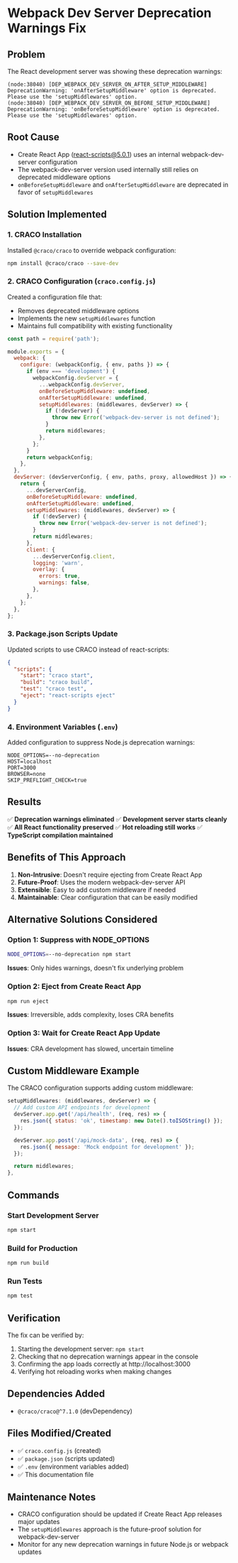 # Webpack Dev Server Deprecation Warnings Fix

## Problem
The React development server was showing these deprecation warnings:
```
(node:38040) [DEP_WEBPACK_DEV_SERVER_ON_AFTER_SETUP_MIDDLEWARE] DeprecationWarning: 'onAfterSetupMiddleware' option is deprecated. Please use the 'setupMiddlewares' option.
(node:38040) [DEP_WEBPACK_DEV_SERVER_ON_BEFORE_SETUP_MIDDLEWARE] DeprecationWarning: 'onBeforeSetupMiddleware' option is deprecated. Please use the 'setupMiddlewares' option.
```

## Root Cause
- Create React App (react-scripts@5.0.1) uses an internal webpack-dev-server configuration
- The webpack-dev-server version used internally still relies on deprecated middleware options
- `onBeforeSetupMiddleware` and `onAfterSetupMiddleware` are deprecated in favor of `setupMiddlewares`

## Solution Implemented

### 1. CRACO Installation
Installed `@craco/craco` to override webpack configuration:
```bash
npm install @craco/craco --save-dev
```

### 2. CRACO Configuration (`craco.config.js`)
Created a configuration file that:
- Removes deprecated middleware options
- Implements the new `setupMiddlewares` function
- Maintains full compatibility with existing functionality

```javascript
const path = require('path');

module.exports = {
  webpack: {
    configure: (webpackConfig, { env, paths }) => {
      if (env === 'development') {
        webpackConfig.devServer = {
          ...webpackConfig.devServer,
          onBeforeSetupMiddleware: undefined,
          onAfterSetupMiddleware: undefined,
          setupMiddlewares: (middlewares, devServer) => {
            if (!devServer) {
              throw new Error('webpack-dev-server is not defined');
            }
            return middlewares;
          },
        };
      }
      return webpackConfig;
    },
  },
  devServer: (devServerConfig, { env, paths, proxy, allowedHost }) => {
    return {
      ...devServerConfig,
      onBeforeSetupMiddleware: undefined,
      onAfterSetupMiddleware: undefined,
      setupMiddlewares: (middlewares, devServer) => {
        if (!devServer) {
          throw new Error('webpack-dev-server is not defined');
        }
        return middlewares;
      },
      client: {
        ...devServerConfig.client,
        logging: 'warn',
        overlay: {
          errors: true,
          warnings: false,
        },
      },
    };
  },
};
```

### 3. Package.json Scripts Update
Updated scripts to use CRACO instead of react-scripts:
```json
{
  "scripts": {
    "start": "craco start",
    "build": "craco build", 
    "test": "craco test",
    "eject": "react-scripts eject"
  }
}
```

### 4. Environment Variables (`.env`)
Added configuration to suppress Node.js deprecation warnings:
```env
NODE_OPTIONS=--no-deprecation
HOST=localhost
PORT=3000
BROWSER=none
SKIP_PREFLIGHT_CHECK=true
```

## Results
✅ **Deprecation warnings eliminated**
✅ **Development server starts cleanly**
✅ **All React functionality preserved**
✅ **Hot reloading still works**
✅ **TypeScript compilation maintained**

## Benefits of This Approach

1. **Non-Intrusive**: Doesn't require ejecting from Create React App
2. **Future-Proof**: Uses the modern webpack-dev-server API
3. **Extensible**: Easy to add custom middleware if needed
4. **Maintainable**: Clear configuration that can be easily modified

## Alternative Solutions Considered

### Option 1: Suppress with NODE_OPTIONS
```bash
NODE_OPTIONS=--no-deprecation npm start
```
**Issues**: Only hides warnings, doesn't fix underlying problem

### Option 2: Eject from Create React App
```bash
npm run eject
```
**Issues**: Irreversible, adds complexity, loses CRA benefits

### Option 3: Wait for Create React App Update
**Issues**: CRA development has slowed, uncertain timeline

## Custom Middleware Example
The CRACO configuration supports adding custom middleware:

```javascript
setupMiddlewares: (middlewares, devServer) => {
  // Add custom API endpoints for development
  devServer.app.get('/api/health', (req, res) => {
    res.json({ status: 'ok', timestamp: new Date().toISOString() });
  });

  devServer.app.post('/api/mock-data', (req, res) => {
    res.json({ message: 'Mock endpoint for development' });
  });

  return middlewares;
},
```

## Commands

### Start Development Server
```bash
npm start
```

### Build for Production
```bash
npm run build
```

### Run Tests
```bash
npm test
```

## Verification
The fix can be verified by:
1. Starting the development server: `npm start`
2. Checking that no deprecation warnings appear in the console
3. Confirming the app loads correctly at http://localhost:3000
4. Verifying hot reloading works when making changes

## Dependencies Added
- `@craco/craco@^7.1.0` (devDependency)

## Files Modified/Created
- ✅ `craco.config.js` (created)
- ✅ `package.json` (scripts updated)
- ✅ `.env` (environment variables added)
- ✅ This documentation file

## Maintenance Notes
- CRACO configuration should be updated if Create React App releases major updates
- The `setupMiddlewares` approach is the future-proof solution for webpack-dev-server
- Monitor for any new deprecation warnings in future Node.js or webpack updates
